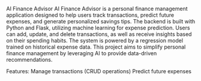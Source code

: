 AI Finance Advisor
AI Finance Advisor is a personal finance management application designed to help users track transactions, predict future expenses, and generate personalized savings tips. The backend is built with Python and Flask, utilizing machine learning for expense prediction. Users can add, update, and delete transactions, as well as receive insights based on their spending habits. The system is powered by a regression model trained on historical expense data. This project aims to simplify personal finance management by leveraging AI to provide data-driven recommendations.

Features:
Manage transactions (CRUD operations)
Predict future expenses
